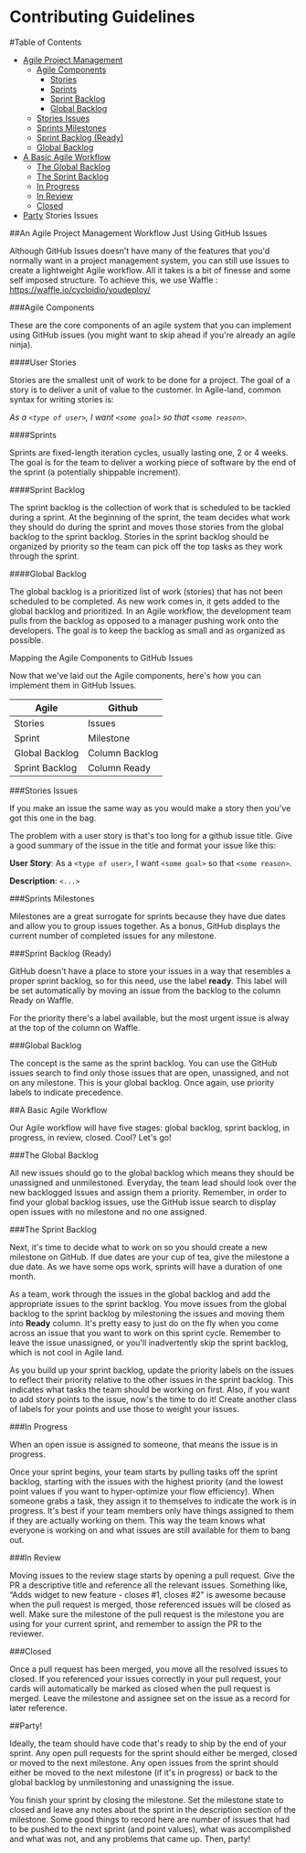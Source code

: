 # Contributing Guidelines

#Table of Contents
  * [Agile Project Management](#an-agile-project-management-workflow-just-using-github-issues)
    * [Agile Components](#agile-components)
      * [Stories](#user-stories)
      * [Sprints](#sprints)
      * [Sprint Backlog](#sprint-backlog)
      * [Global Backlog](#global-backlog)
    * [Stories Issues](#stories-issues)
    * [Sprints Milestones](#sprints-milestones)
    * [Sprint Backlog (Ready)](#sprint-backlog-ready)
    * [Global Backlog](#global-backlog)
  * [A Basic Agile Workflow](#a-basic-agile-workflow)
    * [The Global Backlog](#the-global-backlog)
    * [The Sprint Backlog](#the-sprint-backlog)
    * [In Progress](#in-progress)
    * [In Review](#in-review)
    * [Closed](#closed)
  * [Party](#party)
Stories Issues

##An Agile Project Management Workflow Just Using GitHub Issues

Although GitHub Issues doesn't have many of the features that you'd normally want in a project management system, you can still use Issues to create a lightweight Agile workflow. All it takes is a bit of finesse and some self imposed structure.
To achieve this, we use Waffle : https://waffle.io/cycloidio/youdeploy/

###Agile Components

These are the core components of an agile system that you can implement using GitHub issues (you might want to skip ahead if you're already an agile ninja).

####User Stories

Stories are the smallest unit of work to be done for a project. The goal of a story is to deliver a unit of value to the customer. In Agile-land, common syntax for writing stories is:

*As a `<type of user>`, I want `<some goal>` so that `<some reason>`.*

####Sprints

Sprints are fixed-length iteration cycles, usually lasting one, 2 or 4 weeks. The goal is for the team to deliver a working piece of software by the end of the sprint (a potentially shippable increment).

####Sprint Backlog

The sprint backlog is the collection of work that is scheduled to be tackled during a sprint. At the beginning of the sprint, the team decides what work they should do during the sprint and moves those stories from the global backlog to the sprint backlog. Stories in the sprint backlog should be organized by priority so the team can pick off the top tasks as they work through the sprint.

####Global Backlog

The global backlog is a prioritized list of work (stories) that has not been scheduled to be completed. As new work comes in, it gets added to the global backlog and prioritized. In an Agile workflow, the development team pulls from the backlog as opposed to a manager pushing work onto the developers. The goal is to keep the backlog as small and as organized as possible.

Mapping the Agile Components to GitHub Issues

Now that we've laid out the Agile components, here's how you can implement them in GitHub Issues.

| Agile          | Github         |
| -------------- | -------------- |
| Stories        | Issues         |
| Sprint         | Milestone      |
| Global Backlog | Column Backlog |
| Sprint Backlog | Column Ready   |


###Stories Issues

If you make an issue the same way as you would make a story then you've got this one in the bag.

The problem with a user story is that's too long for a github issue title. Give a good summary of the issue in the title and format your issue like this:

**User Story**:
As a `<type of user>`, I want `<some goal>` so that `<some reason>`.

**Description**:
`<...>`

###Sprints Milestones

Milestones are a great surrogate for sprints because they have due dates and allow you to group issues together. As a bonus, GitHub displays the current number of completed issues for any milestone.

###Sprint Backlog (Ready)

GitHub doesn't have a place to store your issues in a way that resembles a proper sprint backlog, so for this need, use the label **ready**. This label will be set automatically by moving an issue from the backlog to the column Ready on Waffle.

For the priority there's a label available, but the most urgent issue is alway at the top of the column on Waffle.

###Global Backlog

The concept is the same as the sprint backlog. You can use the GitHub issues search to find only those issues that are open, unassigned, and not on any milestone. This is your global backlog. Once again, use priority labels to indicate precedence.


##A Basic Agile Workflow

Our Agile workflow will have five stages: global backlog, sprint backlog, in progress, in review, closed. Cool? Let's go!

###The Global Backlog

All new issues should go to the global backlog which means they should be unassigned and unmilestoned. Everyday, the team lead should look over the new backlogged issues and assign them a priority. Remember, in order to find your global backlog issues, use the GitHub issue search to display open issues with no milestone and no one assigned.

###The Sprint Backlog

Next, it's time to decide what to work on so you should create a new milestone on GitHub. If due dates are your cup of tea, give the milestone a due date. As we have some ops work, sprints will have a duration of one month.

As a team, work through the issues in the global backlog and add the appropriate issues to the sprint backlog. You move issues from the global backlog to the sprint backlog by milestoning the issues and moving them into **Ready** column. It's pretty easy to just do on the fly when you come across an issue that you want to work on this sprint cycle. Remember to leave the issue unassigned, or you'll inadvertently skip the sprint backlog, which is not cool in Agile land.

As you build up your sprint backlog, update the priority labels on the issues to reflect their priority relative to the other issues in the sprint backlog. This indicates what tasks the team should be working on first. Also, if you want to add story points to the issue, now's the time to do it! Create another class of labels for your points and use those to weight your issues.

###In Progress

When an open issue is assigned to someone, that means the issue is in progress.

Once your sprint begins, your team starts by pulling tasks off the sprint backlog, starting with the issues with the highest priority (and the lowest point values if you want to hyper-optimize your flow efficiency). When someone grabs a task, they assign it to themselves to indicate the work is in progress. It's best if your team members only have things assigned to them if they are actually working on them. This way the team knows what everyone is working on and what issues are still available for them to bang out.

###In Review

Moving issues to the review stage starts by opening a pull request. Give the PR a descriptive title and reference all the relevant issues. Something like, “Adds widget to new feature - closes #1, closes #2" is awesome because when the pull request is merged, those referenced issues will be closed as well. Make sure the milestone of the pull request is the milestone you are using for your current sprint, and remember to assign the PR to the reviewer.

###Closed

Once a pull request has been merged, you move all the resolved issues to closed. If you referenced your issues correctly in your pull request, your cards will automatically be marked as closed when the pull request is merged. Leave the milestone and assignee set on the issue as a record for later reference.

##Party!

Ideally, the team should have code that's ready to ship by the end of your sprint. Any open pull requests for the sprint should either be merged, closed or moved to the next milestone. Any open issues from the sprint should either be moved to the next milestone (if it's in progress) or back to the global backlog by unmilestoning and unassigning the issue.

You finish your sprint by closing the milestone. Set the milestone state to closed and leave any notes about the sprint in the description section of the milestone. Some good things to record here are number of issues that had to be pushed to the next sprint (and point values), what was accomplished and what was not, and any problems that came up. Then, party!
